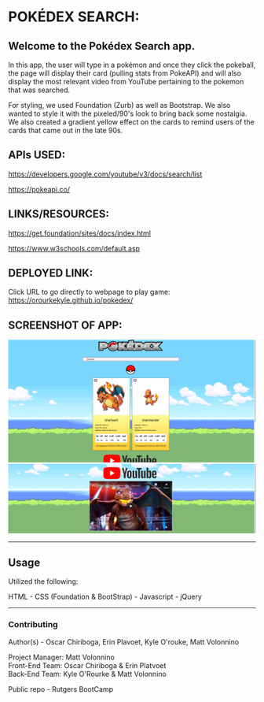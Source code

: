 # POKÉDEX SEARCH:

## Welcome to the Pokédex Search app.
In this app, the user will type in a pokémon and once they click the pokeball, the page will display their card (pulling stats from PokeAPI) and will also display the most relevant video from YouTube pertaining to the pokemon that was searched. 

For styling, we used Foundation (Zurb) as well as Bootstrap. We also wanted to style it with the pixeled/90's look to bring back some nostalgia. We also created a gradient yellow effect on the cards to remind users of the cards that came out in the late 90s.
## APIs USED:
https://developers.google.com/youtube/v3/docs/search/list

https://pokeapi.co/
## LINKS/RESOURCES:
https://get.foundation/sites/docs/index.html

https://www.w3schools.com/default.asp
## DEPLOYED LINK:
Click URL to go directly to webpage to play game:
https://orourkekyle.github.io/pokedex/

## SCREENSHOT OF APP:

![Screenshot of deploy app](./img/Screen%20Shot%202020-08-06%20at%205.43.37%20PM.png)
![Screenshot of deploy app](./img/Screen%20Shot%202020-08-06%20at%205.43.55%20PM.png)


-----------------------------------------------------

## Usage
Utilized the following:

HTML -
CSS  (Foundation & BootStrap) -
Javascript - 
jQuery

------------------------------------------------------


### Contributing

Author(s) - Oscar Chiriboga, Erin Plavoet, Kyle O'rouke, Matt Volonnino

Project Manager: Matt Volonnino\
Front-End Team: Oscar Chiriboga & Erin Platvoet\
Back-End Team: Kyle O'Rourke & Matt Volonnino

Public repo - Rutgers BootCamp
